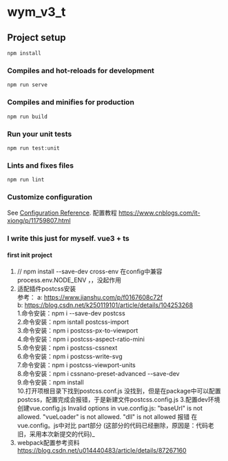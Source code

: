 # wym_v3_t

## Project setup
```
npm install
```

### Compiles and hot-reloads for development
```
npm run serve
```

### Compiles and minifies for production
```
npm run build
```

### Run your unit tests
```
npm run test:unit
```

### Lints and fixes files
```
npm run lint
```

### Customize configuration
See [Configuration Reference](https://cli.vuejs.org/config/).
配置教程 https://www.cnblogs.com/it-xiong/p/11759807.html  
### I write this just for myself. vue3 + ts
#### first init project
1. // npm install --save-dev cross-env 在config中兼容 process.env.NODE_ENV ，，没起作用  
2. 适配插件postcss安装  
  参考： a: https://www.jianshu.com/p/f0167608c72f   
        b: https://blog.csdn.net/k250119101/article/details/104253268  
  1.命令安装：npm i --save-dev postcss  
  2.命令安装：npm isntall postcss-import  
  3.命令安装：npm i postcss-px-to-viewport  
  4.命令安装：npm i postcss-aspect-ratio-mini  
  5.命令安装：npm i postcss-cssnext  
  6.命令安装：npm i postcss-write-svg  
  7.命令安装：npm i postcss-viewport-units  
  8.命令安装：npm i cssnano-preset-advanced --save-dev  
  9.命令安装：npm install  
  10.打开项根目录下找到postcss.conf.js  没找到，但是在package中可以配置 postcss，配置完成会报错，于是新建文件postcss.config.js
3.配置dev环境创建vue.config.js Invalid options in vue.config.js: "baseUrl" is not allowed. "vueLoader" is not allowed. "dll" is not allowed 报错 在vue.config。js中对比 part部分 (这部分的代码已经删除，原因是：代码老旧，采用本次新提交的代码)_ 
4. webpack配置参考资料   
  https://blog.csdn.net/u014440483/article/details/87267160  
